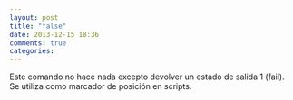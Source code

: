```yaml
---
layout: post
title: "false"
date: 2013-12-15 18:36
comments: true
categories: 
---
```

Este comando no hace nada excepto devolver un estado de salida 1 (fail). Se utiliza como marcador de posición en scripts.

